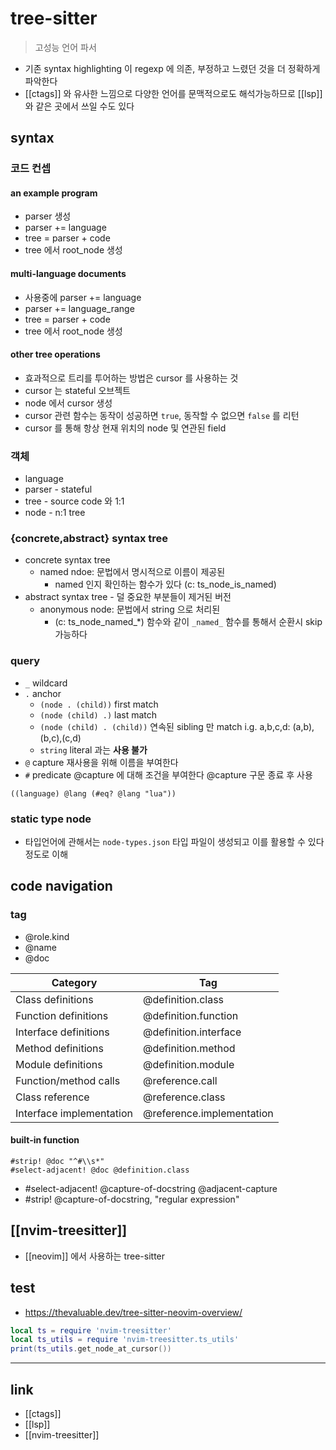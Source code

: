 # tree-sitter

> 고성능 언어 파서

- 기존 syntax highlighting 이 regexp 에 의존, 부정하고 느렸던 것을 더 정확하게 파악한다
- [[ctags]] 와 유사한  느낌으로 다양한  언어를 문맥적으로도 해석가능하므로 [[lsp]] 와 같은 곳에서 쓰일 수도 있다

## syntax

### 코드 컨셉

#### an example program
- parser 생성
- parser += language
- tree = parser + code
- tree 에서 root_node 생성

#### multi-language documents
- 사용중에 parser +=  language 
- parser += language_range
- tree = parser + code
- tree 에서 root_node 생성

#### other tree operations 
- 효과적으로 트리를 투어하는 방법은 cursor 를 사용하는 것
- cursor 는 stateful 오브젝트
- node 에서 cursor 생성
- cursor 관련 함수는 동작이 성공하면 `true`, 동작할 수 없으면 `false` 를 리턴
- cursor 를 통해 항상 현재 위치의 node 및 연관된 field

### 객체
- language
- parser - stateful
- tree - source code 와 1:1
- node - n:1 tree

### {concrete,abstract} syntax tree
- concrete syntax tree
  - named ndoe: 문법에서 명시적으로 이름이 제공된
    - named 인지 확인하는 함수가 있다 (c: ts_node_is_named)
- abstract syntax tree - 덜 중요한 부분들이 제거된 버전
  - anonymous node: 문법에서 string 으로 처리된
    - (c: ts_node_named_*) 함수와 같이 `_named_`  함수를 통해서 순환시 skip 가능하다

### query
- `_` wildcard
- `.` anchor
  - `(node . (child))` first match
  - `(node (child) .)` last match
  - `(node (child) . (child))` 연속된 sibling 만 match i.g. a,b,c,d: (a,b),(b,c),(c,d)
  - `string` literal 과는 **사용 불가**
- `@` capture 재사용을 위해 이름을 부여한다
- `#` predicate @capture 에 대해 조건을 부여한다 @capture 구문 종료 후 사용
```
((language) @lang (#eq? @lang "lua"))
```

### static type node
- 타입언어에 관해서는 `node-types.json` 타입 파일이 생성되고 이를 활용할 수 있다 정도로 이해

## code navigation

### tag
- @role.kind
- @name
- @doc

| Category                 | Tag                       |
| ------------------------ | ------------------------- |
| Class definitions        | @definition.class         |
| Function definitions     | @definition.function      |
| Interface definitions    | @definition.interface     |
| Method definitions       | @definition.method        |
| Module definitions       | @definition.module        |
| Function/method calls    | @reference.call           |
| Class reference          | @reference.class          |
| Interface implementation | @reference.implementation |

#### built-in function
```tree-sitter
#strip! @doc "^#\\s*"
#select-adjacent! @doc @definition.class
```
- #select-adjacent! @capture-of-docstring @adjacent-capture
- #strip! @capture-of-docstring, "regular expression"

## [[nvim-treesitter]]
- [[neovim]] 에서 사용하는 tree-sitter

## test
+ https://thevaluable.dev/tree-sitter-neovim-overview/

```lua
local ts = require 'nvim-treesitter'
local ts_utils = require 'nvim-treesitter.ts_utils'
print(ts_utils.get_node_at_cursor())
```
---

## link
- [[ctags]]
- [[lsp]]
- [[nvim-treesitter]]
